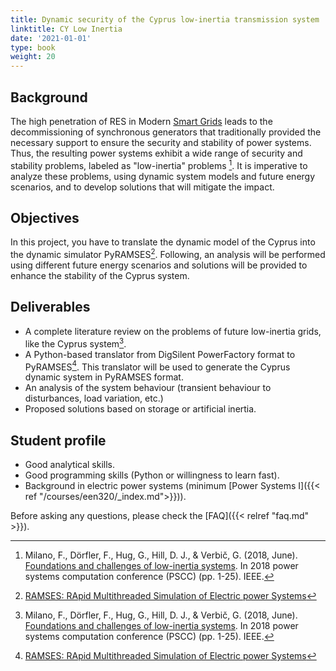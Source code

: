 ```yaml
---
title: Dynamic security of the Cyprus low-inertia transmission system
linktitle: CY Low Inertia
date: '2021-01-01'
type: book
weight: 20
---
```


## Background

The high penetration of RES in Modern [Smart Grids](https://en.wikipedia.org/wiki/Smart_grid) leads to the decommissioning of synchronous generators that traditionally provided the necessary support to ensure the security and stability of power systems. Thus, the resulting power systems exhibit a wide range of security and stability problems, labeled as "low-inertia" problems [^lowinertia]. It is imperative to analyze these problems, using dynamic system models and future energy scenarios, and to develop solutions that will mitigate the impact.

## Objectives

In this project, you have to translate the dynamic model of the Cyprus into the dynamic simulator PyRAMSES[^PyRAMSES]. Following, an analysis will be performed using different future energy scenarios and solutions will be provided to enhance the stability of the Cyprus system.

## Deliverables

- A complete literature review on the problems of future low-inertia grids, like the Cyprus system[^lowinertia].
- A Python-based translator from DigSilent PowerFactory format to PyRAMSES[^PyRAMSES]. This translator will be used to generate the Cyprus dynamic system in PyRAMSES format.
- An analysis of the system behaviour (transient behaviour to disturbances, load variation, etc.)
- Proposed solutions based on storage or artificial inertia.

## Student profile

- Good analytical skills.
- Good programming skills (Python or willingness to learn fast).
- Background in electric power systems (minimum [Power Systems I]({{< ref "/courses/een320/_index.md">}})).

[^lowinertia]: Milano, F., Dörfler, F., Hug, G., Hill, D. J., & Verbič, G. (2018, June). [Foundations and challenges of low-inertia systems](https://people.ee.ethz.ch/~floriand/docs/Articles/PSCC_2018_Survey.pdf). In 2018 power systems computation conference (PSCC) (pp. 1-25). IEEE.
[^PyRAMSES]: [RAMSES: RApid Multithreaded Simulation of Electric power Systems](http://pyramses.sps-lab.org)

Before asking any questions, please check the [FAQ]({{< relref "faq.md" >}}).
